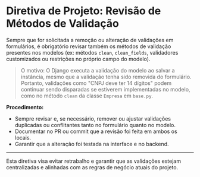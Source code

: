 # Diretiva de Projeto: Revisão de Métodos de Validação

Sempre que for solicitada a remoção ou alteração de validações em formulários, é obrigatório revisar também os métodos de validação presentes nos modelos (ex: métodos `clean`, `clean_fields`, validadores customizados ou restrições no próprio campo do modelo).

> O motivo: O Django executa a validação do modelo ao salvar a instância, mesmo que a validação tenha sido removida do formulário. Portanto, validações como "CNPJ deve ter 14 dígitos" podem continuar sendo disparadas se estiverem implementadas no modelo, como no método `clean` da classe `Empresa` em `base.py`.

**Procedimento:**
- Sempre revisar e, se necessário, remover ou ajustar validações duplicadas ou conflitantes tanto no formulário quanto no modelo.
- Documentar no PR ou commit que a revisão foi feita em ambos os locais.
- Garantir que a alteração foi testada na interface e no backend.

---

Esta diretiva visa evitar retrabalho e garantir que as validações estejam centralizadas e alinhadas com as regras de negócio atuais do projeto.
